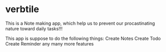 # verbtile

This is a Note making app, which help us to prevent our procastinating nature toward daily tasks!!!

This app is suppose to do the following things:
Create Notes
Create Todo 
Create Reminder any many more features

